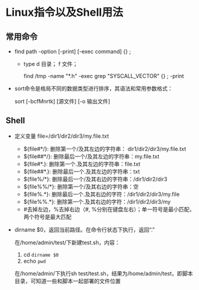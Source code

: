 # Linux指令以及Shell用法

## 常用命令

- find path -option [-print] [-exec command] {} \;
    
    - type d 目录； f 文件；
            
        find   /tmp   -name "*.h"   -exec grep "SYSCALL_VECTOR"   {}   \; -print
        
-  sort命令是格局不同的数据类型进行排序，其语法和常用参数格式：

    sort [-bcfMnrtk] [源文件] [-o 输出文件]
    
## Shell

- 定义变量 file=/dir1/dir2/dir3/my.file.txt

    - ${file#*/}: 删除第一个/及其左边的字符串： dir1/dir2/dir3/my.file.txt
    - ${file##*/}: 删除最后一个/及其左边的字符串：my.file.txt
    - ${file#*.}: 删除第一个.及其左边的字符串：file.txt
    - ${file##*.}: 删除最后一个.及其左边的字符串：txt
    - ${file%/*}: 删除最后一个/及其右边的字符串：/dir1/dir2/dir3
    - ${file%%/*}: 删除第一个/及其右边的字符串：空
    - ${file%.*}: 删除最后一个.及其右边的字符：/dir1/dir2/dir3/my.file
    - ${file%%.*}: 删除第一个.及其右边的字符：/dir1/dir2/dir3/my
    - \#去掉左边，\%去掉右边（\#, %分别在键盘左右）；单一符号是最小匹配，两个符号是最大匹配
    
- dirname $0，返回当前路径。在命令行状态下执行，返回“.”

    在/home/admin/test/下新建test.sh，内容：
    
    1. cd `dirname $0`
    2. echo `pwd`
  
    在/home/admin/下执行sh test/test.sh，结果为/home/admin/test，即脚本目录，可知道一些和脚本一起部署的文件位置

    
    
        
